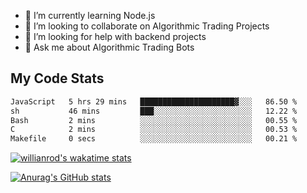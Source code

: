 
- 🌱 I’m currently learning Node.js
- 👯 I’m looking to collaborate on Algorithmic Trading Projects
- 🤔 I’m looking for help with backend projects
- 💬 Ask me about Algorithmic Trading Bots

## My Code Stats

<!--START_SECTION:waka-->

```txt
JavaScript   5 hrs 29 mins   █████████████████████▓░░░   86.50 %
sh           46 mins         ███░░░░░░░░░░░░░░░░░░░░░░   12.22 %
Bash         2 mins          ░░░░░░░░░░░░░░░░░░░░░░░░░   00.55 %
C            2 mins          ░░░░░░░░░░░░░░░░░░░░░░░░░   00.53 %
Makefile     0 secs          ░░░░░░░░░░░░░░░░░░░░░░░░░   00.21 %
```

<!--END_SECTION:waka-->

[![willianrod's wakatime stats](https://github-readme-stats.vercel.app/api/wakatime?username=holdandup&layout=compact&theme=react&custom_title=Wakatime%20All%20Time%20Stats&langs_count=8)](https://github.com/anuraghazra/github-readme-stats)

[![Anurag's GitHub stats](https://github-readme-stats.vercel.app/api?username=Kevinbarrero)](https://github.com/anuraghazra/github-readme-stats)




